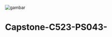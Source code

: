 ![gambar](https://github.com/SriRejeki1510/Capstone-C523-PS043-/blob/Desain-UI/UX/Desktop.png)

# Capstone-C523-PS043-
